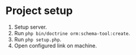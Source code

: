 # Project setup

1) Setup server.
2) Run `php bin/doctrine orm:schema-tool:create`.
3) Run `php setup.php`.
4) Open configured link on machine.
